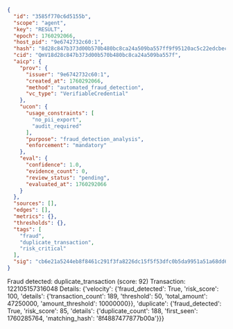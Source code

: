 ```json
{
  "id": "3585f770c6d5155b",
  "scope": "agent",
  "key": "RESULT",
  "epoch": 1760292066,
  "host_pid": "9e6742732c60:1",
  "hash": "8d28c847b373d00b570b480bc8ca24a509ba557ff9f95120ac5c22edcbecd526",
  "cid": "QmV18d28c847b373d00b570b480bc8ca24a509ba557f",
  "aicp": {
    "prov": {
      "issuer": "9e6742732c60:1",
      "created_at": 1760292066,
      "method": "automated_fraud_detection",
      "vc_type": "VerifiableCredential"
    },
    "ucon": {
      "usage_constraints": [
        "no_pii_export",
        "audit_required"
      ],
      "purpose": "fraud_detection_analysis",
      "enforcement": "mandatory"
    },
    "eval": {
      "confidence": 1.0,
      "evidence_count": 0,
      "review_status": "pending",
      "evaluated_at": 1760292066
    }
  },
  "sources": [],
  "edges": [],
  "metrics": {},
  "thresholds": {},
  "tags": [
    "fraud",
    "duplicate_transaction",
    "risk_critical"
  ],
  "sig": "cb6e21a5244eb8f8461c291f3fa8226dc15f5f53dfc0b5da9951a51a68dd6266"
}
```

Fraud detected: duplicate_transaction (score: 92)
Transaction: 122105157316048
Details: {'velocity': {'fraud_detected': True, 'risk_score': 100, 'details': {'transaction_count': 189, 'threshold': 50, 'total_amount': 47250000, 'amount_threshold': 10000000}}, 'duplicate': {'fraud_detected': True, 'risk_score': 85, 'details': {'duplicate_count': 188, 'first_seen': 1760285764, 'matching_hash': '8f4887477877b00a'}}}
